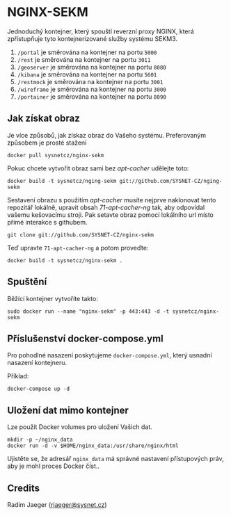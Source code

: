 # NGINX-SEKM



Jednoduchý kontejner, který spouští reverzní proxy NGINX, která zpřístupňuje tyto kontejnerizované služby systému SEKM3. 

1. `/portal` je směrována na kontejner na portu `5000`
2. `/rest` je směrována na kontejner na portu `3011`
3. `/geoserver` je směrována na kontejner na portu `8080`
4. `/kibana` je směrována na kontejner na portu `5601`
5. `/restmock` je směrována na kontejner na portu `3001`
6. `/wireframe` je směrována na kontejner na portu `3000`
7. `/portainer` je směrována na kontejner na portu `8090`


## Jak získat obraz

Je více způsobů, jak získaz obraz do Vašeho systému. Preferovaným způsobem je prosté stažení

```
docker pull sysnetcz/nginx-sekm
```

Pokuc chcete vytvořit obraz sami bez  _apt-cacher_ udělejte toto:

```
docker build -t sysnetcz/nging-sekm git://github.com/SYSNET-CZ/nging-sekm
```

Sestavení obrazu s použitím _apt-cacher_ musíte nejprve naklonovat tento repozitář lokálně, upravit obsah _71-apt-cacher-ng_ tak, aby odpovídal vašemu kešovacímu stroji. Pak setavte obraz pomocí lokálního url místo přímé interakce s githubem. 

```
git clone git://github.com/SYSNET-CZ/nginx-sekm
```

Teď upravte  ``71-apt-cacher-ng`` a potom proveďte:

```
docker build -t sysnetcz/nginx-sekm .
```

## Spuštění


Běžící kontejner vytvoříte takto:

```
sudo docker run --name "nginx-sekm" -p 443:443 -d -t sysnetcz/nginx-sekm
```

## Příslušenství docker-compose.yml

Pro pohodlné nasazení poskytujeme  ``docker-compose.yml``, který usnadní nasazení kontejneru. 

Příklad:

```
docker-compose up -d
```

## Uložení dat mimo kontejner

Lze použít Docker volumes pro uložení Vašich dat.



```
mkdir -p ~/nginx_data
docker run -d -v $HOME/nginx_data:/usr/share/nginx/html
```

Ujistěte se, že adresář ``nginx_data`` má správné nastavení přístupových práv, aby je mohl proces Docker číst..


## Credits

Radim Jaeger (rjaeger@sysnet.cz)



